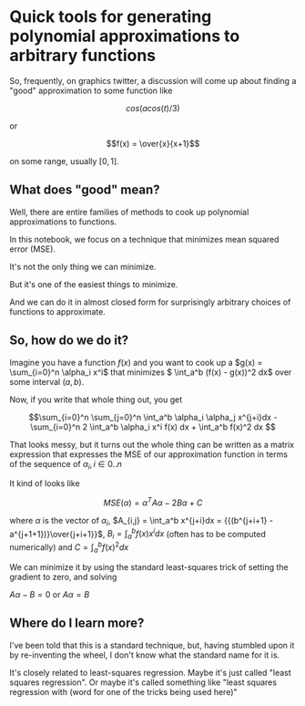 Quick tools for generating polynomial approximations to arbitrary functions
==============================

So, frequently, on graphics twitter, a discussion will come up about finding a "good" approximation
to some function like 

$$cos(acos(t)/3)$$

or

$$f(x) = \over{x}{x+1}$$

on some range, usually $[0,1]$.

What does "good" mean?
---------------------------------------

Well, there are entire families of methods to cook up polynomial approximations to functions.

In this notebook, we focus on a technique that minimizes mean squared error (MSE).

It's not the only thing we can minimize.

But it's one of the easiest things to minimize.

And we can do it in almost closed form for surprisingly arbitrary choices of functions to approximate.

So, how do we do it?
--------------------------------

Imagine you have a function $f(x)$ and you want to cook up a $g(x) = \sum_{i=0}^n \alpha_i x^i$ that minimizes
$ \int_a^b (f(x) - g(x))^2 dx$ over some interval $(a,b)$.

Now, if you write that whole thing out, you get

$$\sum_{i=0}^n \sum_{j=0}^n \int_a^b \alpha_i \alpha_j x^{j+i}dx -
\sum_{i=0}^n 2 \int_a^b \alpha_i x^i f(x) dx +
\int_a^b f(x)^2 dx
$$

That looks messy, but it turns out the whole thing can be written as a matrix expression that expresses the MSE
of our approximation function in terms of the sequence of $\alpha_i, i \in 0..n$

It kind of looks like

$$ MSE(\alpha) = \alpha^T A \alpha - 2 B \alpha + C$$

where $\alpha$ is the vector of $\alpha_i$, 
$A_{i,j} = \int_a^b x^{j+i}dx = {{(b^{j+i+1} - a^{j+1+1})}\over{j+i+1}}$,
$B_i = \int_a^b f(x) x^i dx$ (often has to be computed numerically)
and $C = \int_a^b f(x)^2 dx$

We can minimize it by using the standard least-squares trick of setting the gradient to zero, and solving

$A \alpha - B = 0$ or $A \alpha = B$ 

Where do I learn more?
------------------------------------

I've been told that this is a standard technique, but, having stumbled upon it by re-inventing the wheel,
I don't know what the standard name for it is.

It's closely related to least-squares regression.  Maybe it's just called "least squares regression".  Or maybe
it's called something like "least squares regression with (word for one of the tricks being used here)"
